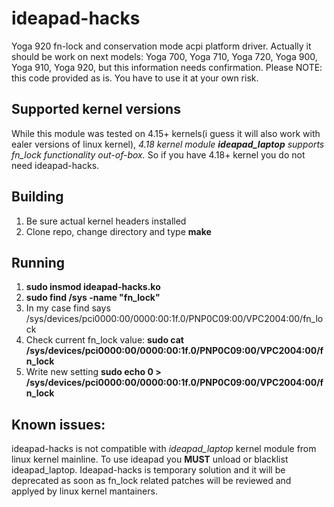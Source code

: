 # ideapad-hacks
Yoga 920 fn-lock and conservation mode acpi platform driver. Actually it should be work on next models:
Yoga 700, Yoga 710, Yoga 720, Yoga 900, Yoga 910, Yoga 920, but this information needs confirmation.
Please NOTE: this code provided as is. You have to use it at your own risk. 

## Supported kernel versions
While this module was tested on 4.15+ kernels(i guess it will also work with ealer versions of linux kernel), 
*4.18 kernel module **ideapad_laptop** supports fn_lock functionality out-of-box.*
So if you have 4.18+ kernel you do not need ideapad-hacks.

## Building
1. Be sure actual kernel headers installed
2. Clone repo, change directory and type **make**

## Running
1. **sudo insmod ideapad-hacks.ko**
2. **sudo find /sys -name "fn_lock"**
3. In my case find says /sys/devices/pci0000:00/0000:00:1f.0/PNP0C09:00/VPC2004:00/fn_lock
4. Check current fn_lock value: **sudo cat /sys/devices/pci0000:00/0000:00:1f.0/PNP0C09:00/VPC2004:00/fn_lock**
5. Write new setting **sudo echo 0 > /sys/devices/pci0000:00/0000:00:1f.0/PNP0C09:00/VPC2004:00/fn_lock**

## Known issues:
ideapad-hacks is not compatible with *ideapad_laptop* kernel module from linux kernel mainline. To use ideapad you **MUST** unload or blacklist ideapad_laptop. Ideapad-hacks is temporary solution and it will be deprecated as soon as fn_lock related patches will be reviewed and applyed by linux kernel mantainers.

